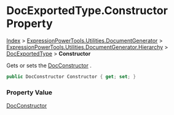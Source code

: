 ﻿# DocExportedType.Constructor Property

[Index](../index.md) > [ExpressionPowerTools.Utilities.DocumentGenerator](ExpressionPowerTools.Utilities.DocumentGenerator.a.md) > [ExpressionPowerTools.Utilities.DocumentGenerator.Hierarchy](ExpressionPowerTools.Utilities.DocumentGenerator.Hierarchy.n.md) > [DocExportedType](ExpressionPowerTools.Utilities.DocumentGenerator.Hierarchy.DocExportedType.cs.md) > **Constructor**

Gets or sets the [DocConstructor](ExpressionPowerTools.Utilities.DocumentGenerator.Hierarchy.DocConstructor.cs.md) .

```csharp
public DocConstructor Constructor { get; set; }
```

### Property Value

 [DocConstructor](ExpressionPowerTools.Utilities.DocumentGenerator.Hierarchy.DocConstructor.cs.md) 

